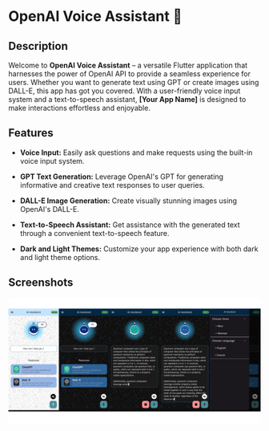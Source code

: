 # OpenAI Voice Assistant 🤖

## Description

Welcome to **OpenAI Voice Assistant** – a versatile Flutter application that harnesses the power of OpenAI API to provide a seamless experience for users. Whether you want to generate text using GPT or create images using DALL-E, this app has got you covered. With a user-friendly voice input system and a text-to-speech assistant, **[Your App Name]** is designed to make interactions effortless and enjoyable.

## Features

- **Voice Input:** Easily ask questions and make requests using the built-in voice input system.
  
- **GPT Text Generation:** Leverage OpenAI's GPT for generating informative and creative text responses to user queries.

- **DALL-E Image Generation:** Create visually stunning images using OpenAI's DALL-E.

- **Text-to-Speech Assistant:** Get assistance with the generated text through a convenient text-to-speech feature.

- **Dark and Light Themes:** Customize your app experience with both dark and light theme options.

## Screenshots

![Demo Screenshot 1](Demo/demo.png)

